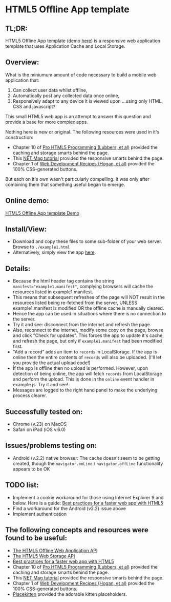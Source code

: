 
HTML5 Offline App template
==========================

TL;DR:
------
HTML5 Offline App template (demo [here](http://bit-taming.com/content/projects/appcachetest/example1.html))
 is a responsive web application template that uses Application Cache and Local Storage.
 
Overview:
---------
What is the miniumum amount of code necessary to build a mobile web application that:
1. Can collect user data whilst offline,
2. Automatically post any collected data once online,
3. Responsively adapt to any device it is viewed upon
...using only HTML, CSS and javascript? 

This small HTML5 web app is an attempt to answer this question and provide a base for more complex apps. 

Nothing here is new or original. The following resources were used in it's construction:
* Chapter 10 of [Pro HTML5 Programming (Lubbers, et al)](http://www.amazon.com/Pro-HTML5-Programming-Application-Development/dp/1430227907)
provided the caching and storage smarts behind the page.
* This [NET Mag tutorial](http://media.netmagazine.futurecdn.net/files/imagecache/shop_item/gallery/magazine/2012/07/NET231.tut_resp.jpg)
provided the responsive smarts behind the page.
* Chapter 1 of [Web Development Recipes (Hogan, et al)](http://www.waterstones.com/waterstonesweb/products/brian+p-+hogan/chris+warren/mike+weber/web+development+recipes/8848417/) 
provided the 100% CSS-generated buttons. 

But each on it's own wasn't particularly compelling. It was only after combining them that something useful began to emerge.

Online demo:
------------
[HTML5 Offline App template Demo](http://bit-taming.com/content/projects/appcachetest/example1.html)

Install/View:
-------------
* Download and copy these files to some sub-folder of your web server. Browse to `./example1.html`
* Alternatively, simply view the app [here](http://bit-taming.com/content/projects/appcachetest/example1.html).

Details:
--------
* Because the html header tag contains the string `manifest="example1.manifest"`, complying browsers will cache the resources 
listed in example1.manifest.
* This means that subsequent refreshes of the page will NOT result in the resources listed being re-fetched from the server, 
UNLESS example1.manifest is modified OR the offline cache is manually cleared.
* Hence the app can be used in situations where there is no connection to the server.
* Try it and see: disconnect from the internet and refresh the page. 
* Also, reconnect to the internet, modify some copy on the page, browse and click "Check for updates". This forces the app to
 update it's cache, and refresh the page, but only if `example1.manifest` had been modified first.
* "Add a record" adds an item to `records` in LocalStorage. If the app is online then the entire contents of `records` will
 also be uploaded. (I'll let you provide the actual upload code!)
* If the app is offline then no upload is performed. However, upon detection of being online, the app will fetch `records` 
from LocalStorage and perform the upload. This is done in the `online` event handler in example.js. Try it and see!
* Messages are logged to the right hand panel to make the underlying process clearer.  


Successfully tested on:
-----------------------
* Chrome (v.23) on MacOS
* Safari on iPad (iOS v.6.0)


Issues/problems testing on:
---------------------------
* Android (v.2.2) native browser: The cache doesn't seem to be getting created, though the 
`navigator.onLine` / `navigator.offLine` functionality appears to be OK 


TODO list:
----------
* Implement a cookie workaround for those using Internet Explorer 9 and below. Here is a guide:
[Best practices for a faster web app with HTML5](http://www.html5rocks.com/en/tutorials/speed/quick/)
* Find a workaround for the Android (v2.2) issue above
* Implement authentication


The following concepts and resources were found to be useful:
-------------------------------------------------------------
* [The HTML5 Offline Web Application API](https://developer.mozilla.org/en-US/docs/HTML/Using_the_application_cache)
* [The HTML5 Web Storage API](http://diveintohtml5.info/storage.html)
* [Best practices for a faster web app with HTML5](http://www.html5rocks.com/en/tutorials/speed/quick/)
* Chapter 10 of [Pro HTML5 Programming (Lubbers, et al)](http://www.amazon.com/Pro-HTML5-Programming-Application-Development/dp/1430227907)
provided the caching and storage smarts behind the page.
* This [NET Mag tutorial](http://media.netmagazine.futurecdn.net/files/imagecache/shop_item/gallery/magazine/2012/07/NET231.tut_resp.jpg)
provided the responsive smarts behind the page.
* Chapter 1 of [Web Development Recipes (Hogan, et al)](http://www.waterstones.com/waterstonesweb/products/brian+p-+hogan/chris+warren/mike+weber/web+development+recipes/8848417/) 
provided the 100% CSS-generated buttons. 
* [Placekitten](http://placekitten.com/) provided the adorable kitten placeholders.

